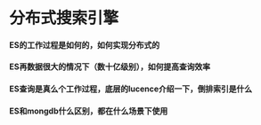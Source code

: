 # 分布式搜索引擎

#### ES的工作过程是如何的，如何实现分布式的
#### ES再数据很大的情况下（数十亿级别），如何提高查询效率
#### ES查询是真么个工作过程，底层的lucence介绍一下，倒排索引是什么
#### ES和mongdb什么区别，都在什么场景下使用